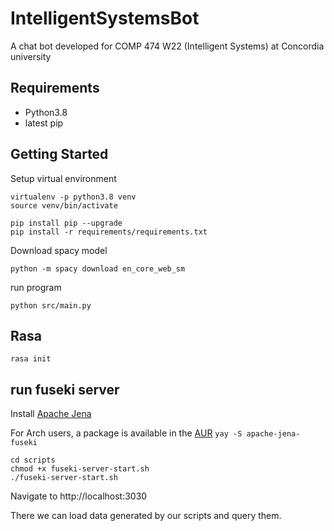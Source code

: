 # IntelligentSystemsBot
A chat bot developed for COMP 474 W22 (Intelligent Systems) at Concordia university

## Requirements
- Python3.8
- latest pip


## Getting Started

Setup virtual environment
```shell
virtualenv -p python3.8 venv
source venv/bin/activate

pip install pip --upgrade
pip install -r requirements/requirements.txt
```

Download spacy model
```shell
python -m spacy download en_core_web_sm
```

run program
```shell
python src/main.py
```
## Rasa

```shell
rasa init
```

## run fuseki server
Install [Apache Jena](https://jena.apache.org/index.html)

For Arch users, a package is available in the [AUR](https://aur.archlinux.org/packages/apache-jena-fuseki)
`yay -S apache-jena-fuseki`

```shell
cd scripts
chmod +x fuseki-server-start.sh
./fuseki-server-start.sh
```

Navigate to http://localhost:3030

There we can load data generated by our scripts and query them.
